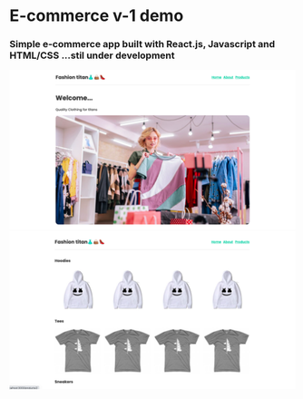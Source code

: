 # E-commerce v-1 demo

### Simple e-commerce app built with React.js, Javascript and HTML/CSS ...stil under development

![Screenshot](public/screenshot1.png)
![Screenshot](public/screenshot2.png)
